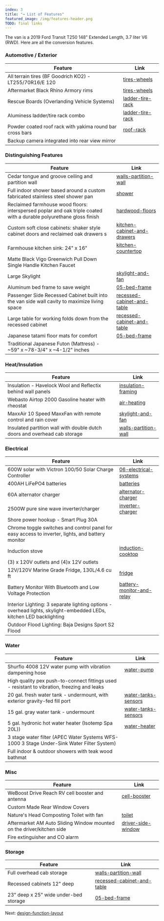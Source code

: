 ```yaml
---
index: 3
title: "→ List of Features"
featured_image: /img/features-header.png
TODO: final links
---
```


The van is a 2019 Ford Transit T250 148" Extended Length, 3.7 liter V6 (RWD). Here are all the conversion features.

### Automotive / Exterior  

| Feature                                                  | Link                                               |
| -------------------------------------------------------- | -------------------------------------------------- |
| All terrain tires (BF Goodrich KO2) - LT255/70R16/E 120  | [tires-wheels](tires-wheels.md)         |
| Aftermarket Black Rhino Armory rims                      | [tires-wheels](tires-wheels.md)         |
| Rescue Boards (Overlanding Vehicle Systems)              | [ladder-tire-rack](ladder-tire-rack.md) |
| Aluminess ladder/tire rack combo                         | [ladder-tire-rack](ladder-tire-rack.md) |
| Powder coated roof rack with yakima round bar cross bars | [roof-rack](roof-rack.md)               |
| Backup camera integrated into rear view mirror           |                                                    | 

### Distinguishing Features  

| Feature                                                                                                             | Link                                                          |
| ------------------------------------------------------------------------------------------------------------------- | ------------------------------------------------------------- |
| Cedar tongue and groove ceiling and partition wall                                                                  | [walls-partition-wall](walls-partition-wall.md)               |
| Full indoor shower based around a custom fabricated stainless steel shower pan                                      | [shower](shower.md)                                           |
| Reclaimed farmhouse wood floors: interspersed poplar and oak triple coated with a durable polyurethane gloss finish | [hardwood-floors](hardwood-floors.md)                         |
| Custom soft close cabinets: shaker style cabinet doors and reclaimed oak drawers s                                  | [kitchen-cabinet-and-drawers](kitchen-cabinet-and-drawers.md) |
| Farmhouse kitchen sink: 24" x 16"                                                                                   | [kitchen-countertop](kitchen-countertop.md)                   |
| Matte Black Vigo Greenwich Pull Down Single Handle Kitchen Faucet                                                   |                                                               |
| Large Skylight                                                                                                      | [skylight-and-fan](skylight-and-fan.md)        |
| Aluminum bed frame to save weight                                                                                   | [05-bed-frame](05-bed-frame.md)                               |
| Passenger Side Recessed Cabinet built into the van side wall cavity to maximize living space                        | [recessed-cabinet-and-table](recessed-cabinet-and-table.md)   |
| Large table for working folds down from the recessed cabinet                                                        | [recessed-cabinet-and-table](recessed-cabinet-and-table.md)   |
| Japanese tatami floor mats for comfort                                                                              | [05-bed-frame](05-bed-frame.md)                               |
| Traditional Japanese Futon (Mattress) - ~59" x ~78-3/4" x ~4-1/2" inches                                            |                                                               |

### Heat/Insulation  

| Feature                                                                   | Link                                                   |
| ------------------------------------------------------------------------- | ------------------------------------------------------ |
| Insulation - Havelock Wool and Reflectix behind wall panels               | [insulation-framing](insulation-framing.md)            |
| Webasto Airtop 2000 Gasoline heater with rheostat                         | [air-heating](air-heating.md)               |
| MaxxAir 10 Speed MaxxFan with remote control and rain cover               | [skylight-and-fan](skylight-and-fan.md) |
| Insulated partition wall with double dutch doors and overhead cab storage | [walls-partition-wall](walls-partition-wall.md)        |

### Electrical  

| Feature                                                                                                            | Link                                                                                    |
| ------------------------------------------------------------------------------------------------------------------ | --------------------------------------------------------------------------------------- |
| 600W solar with Victron 100/50 Solar Charge Controller                                                             | [06-electrical-systems](06-electrical-systems.md) |
| 400AH LiFePO4 batteries                                                                                            | [batteries](batteries.md)                                                    |
| 60A alternator charger                                                                                             | [alternator-charger](alternator-charger.md)                                  |
| 2500W pure sine wave inverter/charger                                                                              | [inverter-charger](inverter-charger.md)                                      |
| Shore power hookup - Smart Plug 30A                                                                                |                                                                                         |
| Chrome toggle switches and control panel for easy access to inverter, lights, and battery monitor                  |                                                                                         |
| Induction stove                                                                                                    | [induction-cooktop](induction-cooktop.md)                                    |
| (3) x 120V outlets and (4)x 12V outlets                                                                            |                                                                                         |
| 12V/120V Marine Grade Fridge, 130L/4.6 cu ft                                                                       | [fridge](fridge.md)                                                          |
| Battery Monitor With Bluetooth and Low Voltage Protection                                                          | [battery-monitor-and-relay](battery-monitor-and-relay.md)                    |
| Interior Lighting: 3 separate lighting options - overhead lights, skylight-embedded LEDs, kitchen LED backlighting |                                                                                         |
| Outdoor  Flood Lighting: Baja Designs Sport S2 Flood                                                               |                                                                                         |

### Water  

| Feature                                                                                     | Link                                                     | 
| ------------------------------------------------------------------------------------------- | -------------------------------------------------------- |
| Shurflo 4008 12V water pump with vibration dampening hose                                   | [water-pump](water-pump.md)                 |
| High quality pex push-to-connect fittings used - resistant to vibration, freezing and leaks |                                                          |
| 20 gal. fresh water tank - undermount, with exterior gravity-fed fill port                  | [water-tanks-sensors](water-tanks-sensors.md) |
| 15 gal. gray water tank - undermount                                                        | [water-tanks-sensors](water-tanks-sensors.md) |
| 5 gal. hydronic hot water heater (Isotemp Spa 20L))                                         | [water-heater](water-heater.md)               |
| 3 stage water filter (APEC Water Systems WFS-1000 3 Stage Under-Sink Water Filter System)   |                                                          |
| Full indoor & outdoor showers with teak wood bathmat                                        |                                                          |

### Misc  

| Feature                                                               | Link                                                   |
| --------------------------------------------------------------------- | ------------------------------------------------------ |
| WeBoost Drive Reach RV cell booster and antenna                       | [cell-booster](cell-booster.md)             |
| Custom Made Rear Window Covers                                        |                                                        |
| Nature's Head Composting Toilet with fan                              | [toilet](toilet.md)                         |
| Aftermarket AM Auto Sliding Window mounted on the driver/kitchen side | [driver-side-window](driver-side-window.md) |
| Fire extinguisher and CO alarm                                        |                                                        |

### Storage  

| Feature                               | Link                                                        |
| ------------------------------------- | ----------------------------------------------------------- |
| Full overhead cab storage             | [walls-partition-wall](walls-partition-wall.md)             |
| Recessed cabinets 12" deep            | [recessed-cabinet-and-table](recessed-cabinet-and-table.md) |
| 23" deep x 25" wide under-bed storage | [05-bed-frame](05-bed-frame.md)                             |

Next: [design-function-layout](design-function-layout.md)